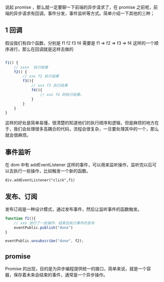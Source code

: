 说起 promise ，那么就一定要聊一下前端的异步请求了，在 promise 之前呢，前端的异步请求有回调，事件分发，事件监听等方式。简单介绍一下其他的三种；

## 1 回调

假设我们有四个函数，分别是 f1 f2 f3 f4 需要是 f1 => f2 => f3 => f4 这样的一个顺序进行，那么在回调就是这样去做的

```js

f1() {
    // xxxx  执行结果
    f2() {
        // xxx f2 执行结果
        f3(){
            // xxx f3 执行结果
            f4(){
                // xxx f4 的执行结果。
            }
        }
    }
}
```

这样的好处是简单易懂，很清楚的知道他们的执行顺序和逻辑，但是麻烦的地方在于，我们会处理很多高耦合的代码，流程会很复杂，一旦要处理其中的一个，那么就会很麻烦。

## 事件监听

在 dom 中有 addEventListener 这样的事件，可以用来监听操作，监听完以后可以去执行一些操作，比如触发一个新的函数。

```
div.addEventListener("click",f1)
```

## 发布、订阅
发布订阅是一种设计模式，通过发布事件，然后让监听事件的函数触发。

```js
function f1(){
    // xxx 进行了一些操作，结束后执行事件的发布
    eventPublic.publish("done")
}

eventPublic.unsubscribe("done", f2);

```

## promise
Promise 的出现，目的是为异步编程提供统一的接口，简单来说，就是一个容器，保存着未来会结束的事件，通常是一个异步操作。